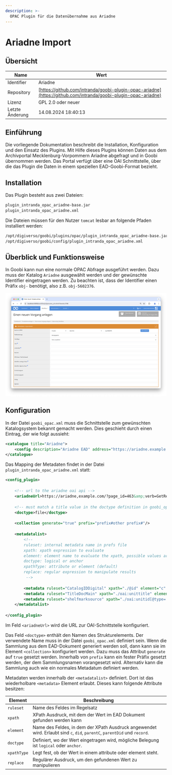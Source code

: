 ```yaml
---
description: >-
  OPAC Plugin für die Datenübernahme aus Ariadne
---
```


# Ariadne Import

## Übersicht

Name                     | Wert
-------------------------|-----------
Identifier               | Ariadne
Repository               | [https://github.com/intranda/goobi-plugin-opac-ariadne](https://github.com/intranda/goobi-plugin-opac-ariadne)
Lizenz              | GPL 2.0 oder neuer 
Letzte Änderung    | 14.08.2024 18:40:13


## Einführung
Die vorliegende Dokumentation beschreibt die Installation, Konfiguration und den Einsatz des Plugins. Mit Hilfe dieses Plugins können Daten aus dem Archivportal Mecklenburg-Vorpommern Ariadne abgefragt und in Goobi übernommen werden. Das Portal verfügt über eine OAI Schnittstelle, über die das Plugin die Daten in einem speziellen EAD-Goobi-Format bezieht.


## Installation
Das Plugin besteht aus zwei Dateien:

```bash
plugin_intranda_opac_ariadne-base.jar
plugin_intranda_opac_ariadne.xml
```

Die Dateien müssen für den Nutzer `tomcat` lesbar an folgende Pfaden installiert werden:

```bash
/opt/digiverso/goobi/plugins/opac/plugin_intranda_opac_ariadne-base.jar
/opt/digiverso/goobi/config/plugin_intranda_opac_ariadne.xml
```


## Überblick und Funktionsweise
In Goobi kann nun eine normale OPAC Abfrage ausgeführt werden. Dazu muss der Katalog `Ariadne` ausgewählt werden und der gewünschte Identifier eingetragen werden. Zu beachten ist, dass der Identifier einen Präfix `obj-` benötigt, also z.B. `obj-5602376`.

![Auswahl des Plugins](images/goobi-plugin-opac-ariadne_screen1_de.png)

## Konfiguration
In der Datei `goobi_opac.xml` muss die Schnittstelle zum gewünschten Katalogsystem bekannt gemacht werden. Dies geschieht durch einen Eintrag, der wie folgt aussieht:

```xml
<catalogue title="Ariadne">
    <config description="Ariadne EAD" address="https://ariadne.example.com" port="80" database="2.1" iktlist="IKTLIST-GBV.xml" ucnf="XPNOFF=1" opacType="Ariadne"/>
</catalogue>
 ```

Das Mapping der Metadaten findet in der Datei `plugin_intranda_opac_ariadne.xml` statt:

```xml
<config_plugin>

    <!-- url to the ariadne oai api -->
    <ariadneUrl>https://ariadne,example.com/?page_id=463&amp;verb=GetRecord&amp;metadataPrefix=goobi_ead&amp;identifier=ariadne-portal.uni-greifswald.de:</ariadneUrl>

    <!-- must match a title value in the doctype definition in goobi_opac.xml -->
    <doctype>file</doctype>

    <collection generate="true" prefix="prefix#other prefix#"/>

    <metadatalist>
        <!--
        ruleset: internal metadata name in prefs file
        xpath: xpath expression to evaluate
        element: element name to evaluate the xpath, possible values are c, did, parentC, parentDid, record
        doctype: logical or anchor
        xpathType: attribute or element (default)
        replace: regular expression to manipulate results
         -->

        <metadata ruleset="CatalogIDDigital" xpath="./@id" element="c" doctype="logical" xpathType="attribute" replace="\W"/>
        <metadata ruleset="TitleDocMain" xpath="./oai:unittitle" element="c" doctype="logical"/>
        <metadata ruleset="shelfmarksource" xpath="./oai:unitid[@type='Altsignatur' or not(@type)]" element="did" doctype="logical"/>
    </metadatalist>

</config_plugin>
```

Im Feld `<ariadneUrl>` wird die URL zur OAI-Schnittstelle konfiguriert.

Das Feld `<doctype>` enthält den Namen des Strukturelements. Der verwendete Name muss in der Datei `goobi_opac.xml` definiert sein. Wenn die Sammlung aus dem EAD-Dokument generiert werden soll, dann kann sie im Element `<collection>` konfiguriert werden. Dazu muss das Attribut `generate` auf `true` gesetzt werden. Innerhalb von `prefix` kann ein fester Präfix gesetzt werden, der dem Sammlungsnamen vorangesetzt wird. Alternativ kann die Sammlung auch wie ein normales Metadatum definiert werden.

Metadaten werden innerhalb der `<metadatalist>` definiert. Dort ist das wiederholbare `<metadata>` Element erlaubt. Dieses kann folgende Attribute besitzen:

Element | Beschreibung
------------|-----------
`ruleset` | Name des Feldes im Regelsatz
`xpath` | XPath Ausdruck, mit dem der Wert im EAD Dokument gefunden werden kann
`element` | Name des Feldes, in dem der XPath Ausdruck angewendet wird. Erlaubt sind `c`, `did`, `parentC`, `parentDid` und `record`.
`doctype` | Definiert, wo der Wert eingetragen wird, mögliche Belegung ist `logical` oder `anchor`.
`xpathType` | Legt fest, ob der Wert in einem attribute oder element steht.
`replace` | Regulärer Ausdruck, um den gefundenen Wert zu manipulieren
